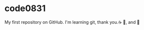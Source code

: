 # code0831
My first repository on GitHub.
I'm learning git, thank you.:coffee: :pizza:, and :dancer:
